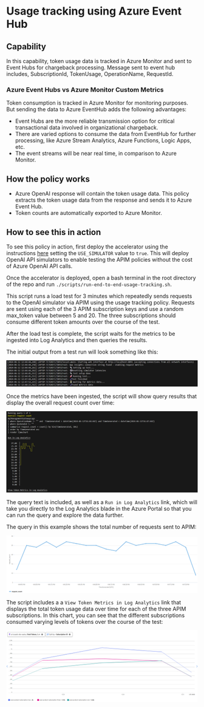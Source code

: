 # Usage tracking using Azure Event Hub

## Capability

In this capability, token usage data is tracked in Azure Monitor and sent to Event Hubs for chargeback processing. Message sent to event hub includes, SubscriptionId, TokenUsage, OperationName, RequestId.

### Azure Event Hubs vs Azure Monitor Custom Metrics

Token consumption is tracked in Azure Monitor for monitoring purposes. But sending the data to Azure EventHub adds the following advantages:

- Event Hubs are the more reliable transmission option for critical transactional data involved in organizational chargeback.
- There are varied options to consume the data from EventHub for further processing, like Azure Stream Analytics, Azure Functions, Logic Apps, etc.
- The event streams will be near real time, in comparison to Azure Monitor.

## How the policy works

- Azure OpenAI response will contain the token usage data. This policy extracts the token usage data from the response and sends it to Azure Event Hub.
- Token counts are automatically exported to Azure Monitor.

## How to see this in action

To see this policy in action, first deploy the accelerator using the instructions [here](../../README.md) setting the `USE_SIMULATOR` value to `true`.
This will deploy OpenAI API simulators to enable testing the APIM policies without the cost of Azure OpenAI API calls.

Once the accelerator is deployed, open a bash terminal in the root directory of the repo and run `./scripts/run-end-to-end-usage-tracking.sh`.

This script runs a load test for 3 minutes which repeatedly sends requests to the OpenAI simulator via APIM using the usage tracking policy.
Requests are sent using each of the 3 APIM subscription keys and use a random max_token value between 5 and 20.
The three subscriptions should consume different token amounts over the course of the test.

After the load test is complete, the script waits for the metrics to be ingested into Log Analytics and then queries the results.

The initial output from a test run will look something like this:

![output showing the test steps](docs/output-1.png)

Once the metrics have been ingested, the script will show query results that display the overall request count over time:

![output showing the query results](docs/output-2.png)

The query text is included, as well as a `Run in Log Analytics` link, which will take you directly to the Log Analytics blade in the Azure Portal so that you can run the query and explore the data further.

The query in this example shows the total number of requests sent to APIM:

![Screenshot of Log Analytics query showing the overall request count](docs/query-overall.png)

The script includes a a `View Token Metrics in Log Analytics` link that displays the total token usage data over time for each of the three APIM subscriptions. In this chart, you can see that the different subscriptions consumed varying levels of tokens over the course of the test:

![Screenshot of Log Analytics query showing the token usage metrics count by backend](docs/query-metric.png)
